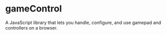 # gameControl

A JavaScript library that lets you handle, configure, and use gamepad and controllers on a browser.

